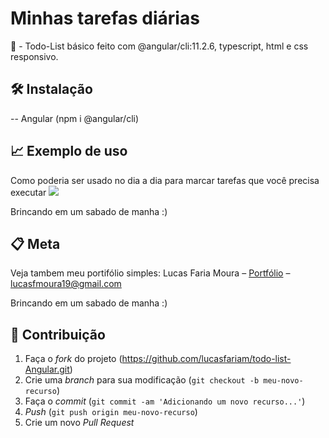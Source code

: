 # Minhas tarefas diárias 

📜 - Todo-List básico feito com @angular/cli:11.2.6, typescript, html e css responsivo.

## 🛠 Instalação

-- Angular (npm i @angular/cli)

## 📈 Exemplo de uso
Como poderia ser usado no dia a dia para marcar tarefas que você precisa executar
![](todos-img)

Brincando em um sabado de manha :)

## 📋 Meta
Veja tambem meu portifólio simples:
Lucas Faria Moura – [Portfólio](https://lucasfariam.github.io/) – lucasfmoura19@gmail.com

Brincando em um sabado de manha :)

## 🚀 Contribuição

1. Faça o _fork_ do projeto (<https://github.com/lucasfariam/todo-list-Angular.git>)
2. Crie uma _branch_ para sua modificação (`git checkout -b meu-novo-recurso`)
3. Faça o _commit_ (`git commit -am 'Adicionando um novo recurso...'`)
4. _Push_ (`git push origin meu-novo-recurso`)
5. Crie um novo _Pull Request_

